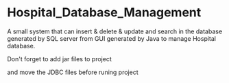 # Hospital_Database_Management

A small system that can insert & delete & update and search in the database generated by SQL server from GUI generated by Java to manage Hospital database.

Don't forget to add jar files to project

and move the JDBC files before runing project
